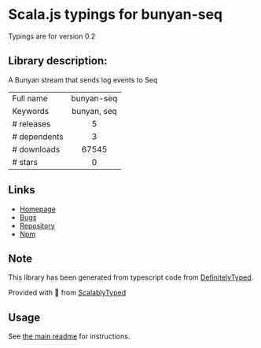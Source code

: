 
# Scala.js typings for bunyan-seq

Typings are for version 0.2

## Library description:
A Bunyan stream that sends log events to Seq

|                    |                 |
| ------------------ | :-------------: |
| Full name          | bunyan-seq |
| Keywords           | bunyan, seq |
| # releases         | 5 |
| # dependents       | 3 |
| # downloads        | 67545 |
| # stars            | 0 |

## Links
- [Homepage](https://github.com/continuousit/bunyan-seq#readme)
- [Bugs](https://github.com/continuousit/bunyan-seq/issues)
- [Repository](https://github.com/continuousit/bunyan-seq)
- [Npm](https://www.npmjs.com/package/bunyan-seq)
    


## Note
This library has been generated from typescript code from [DefinitelyTyped](https://definitelytyped.org).

Provided with :purple_heart: from [ScalablyTyped](https://github.com/oyvindberg/ScalablyTyped)

## Usage
See [the main readme](../../readme.md) for instructions.


